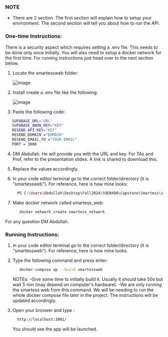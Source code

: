### NOTE
- There are 2 section. The first section will explain how to setup your environment. The second section will tell you about how to run the API.

### One-time Instructions:

There is a security aspect which requires setting a .env file. This needs to be done only once initially. You will also need to setup a docker network for the first time. For running instructions just head over to the next section below.

1. Locate the smartessweb folder:

   ![image](https://github.com/user-attachments/assets/f36ec39d-bfee-478f-ba7d-17a96dc8f5fb)

2. Install create a .env file like the following:

   ![image](https://github.com/user-attachments/assets/695a3320-51a1-4c83-8834-fc79ae283e75)

3. Paste the following code:

```bash
   SUPABASE_URL="URL"
   SUPABASE_ANON_KEY="KEY"
   RESEND_API_KEY="KEY"
   RESEND_DOMAIN ="DOMAIN"
   RESEND_EMAIL_TO ="YOUR EMAIL"
   PORT = 3000
```

4. DM Abdullah. He will provide you with the URL and key. For TAs and Prof, refer to the presentation slides. A link is shared to download this.

5. Replace the values accordingly.

6. In your code editor terminal go to the correct folder/directory (it is "smartessweb"). For reference, here is how mine looks:

   ```bash
     PS C:\Users\Abdullah\Desktop\Fall2024\SOEN490\Capstone\Smartess\smartessweb>
   ```

7. Make docker network called smartess_web:

   ```bash
      docker network create smartess_network
   ```

For any question DM Abdullah.

### Running Instructions:

1. In your code editor terminal go to the correct folder/directory (it is "smartessweb"). For reference, here is how mine looks:

2. Type the following command and press enter:

   ```bash
      docker-compose up --build smartessweb
   ```

   NOTEs: 
      -Give some time to initially build it. Usually it should take 50s but wait 5 min (may depend on computer's hardware).
      -We are only running the smartess web from this command. We will be needing to run the whole docker compose file later in the project. The instructions will be updated accordingly. 


4. Open your broswer and type :

   ```bash
     http://localhost:3001/
   ```

   You should see the app will be launched.

